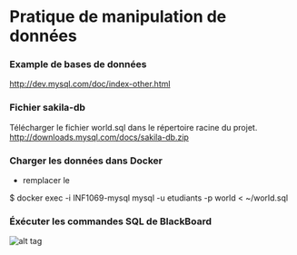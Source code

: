 # Pratique de manipulation de données

### Example de bases de données
http://dev.mysql.com/doc/index-other.html

### Fichier sakila-db
Télécharger le fichier world.sql dans le répertoire racine du projet.
http://downloads.mysql.com/docs/sakila-db.zip

### Charger les données dans Docker 

- remplacer le <PWD>

$ docker exec  -i INF1069-mysql  mysql -u etudiants -p<MDP> world < ~/world.sql

### Éxécuter les commandes SQL de BlackBoard

![alt tag](https://github.com/CollegeBoreal/INF1069-16H/blob/master/6.SELECT/world.png)
